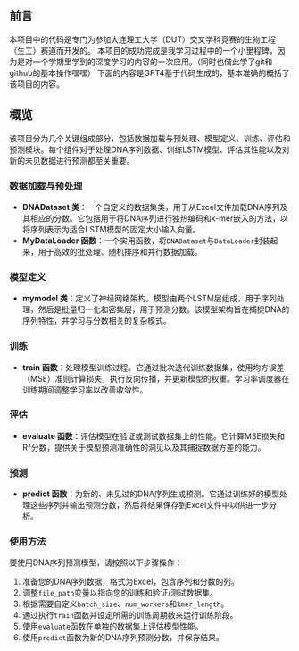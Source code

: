 ## 前言
本项目中的代码是专门为参加大连理工大学（DUT）交叉学科竞赛的生物工程（生工）赛道而开发的。
本项目的成功完成是我学习过程中的一个小里程碑，因为是对一个学期里学到的深度学习的内容的一次应用。（同时也借此学了git和github的基本操作嘿嘿）
下面的内容是GPT4基于代码生成的，基本准确的概括了该项目的内容。

## 概览

该项目分为几个关键组成部分，包括数据加载与预处理、模型定义、训练、评估和预测模块。每个组件对于处理DNA序列数据、训练LSTM模型、评估其性能以及对新的未见数据进行预测都至关重要。

### 数据加载与预处理

- **DNADataset 类**：一个自定义的数据集类，用于从Excel文件加载DNA序列及其相应的分数。它包括用于将DNA序列进行独热编码和k-mer嵌入的方法，以将序列表示为适合LSTM模型的固定大小输入向量。
- **MyDataLoader 函数**：一个实用函数，将`DNADataset`与`DataLoader`封装起来，用于高效的批处理、随机排序和并行数据加载。

### 模型定义

- **mymodel 类**：定义了神经网络架构。模型由两个LSTM层组成，用于序列处理，然后是批量归一化和密集层，用于预测分数。该模型架构旨在捕捉DNA的序列特性，并学习与分数相关的复杂模式。

### 训练

- **train 函数**：处理模型训练过程。它通过批次迭代训练数据集，使用均方误差（MSE）准则计算损失，执行反向传播，并更新模型的权重。学习率调度器在训练期间调整学习率以改善收敛性。

### 评估

- **evaluate 函数**：评估模型在验证或测试数据集上的性能。它计算MSE损失和R²分数，提供关于模型预测准确性的洞见以及其捕捉数据方差的能力。

### 预测

- **predict 函数**：为新的、未见过的DNA序列生成预测。它通过训练好的模型处理这些序列并输出预测分数，然后将结果保存到Excel文件中以供进一步分析。

### 使用方法

要使用DNA序列预测模型，请按照以下步骤操作：

1. 准备您的DNA序列数据，格式为Excel，包含序列和分数的列。
2. 调整`file_path`变量以指向您的训练和验证/测试数据集。
3. 根据需要自定义`batch_size`、`num_workers`和`kmer_length`。
4. 通过执行`train`函数并设定所需的训练周期数来运行训练阶段。
5. 使用`evaluate`函数在单独的数据集上评估模型性能。
6. 使用`predict`函数为新的DNA序列预测分数，并保存结果。





